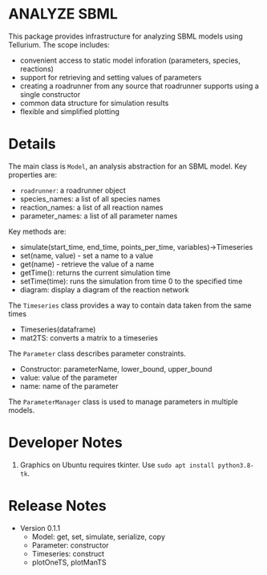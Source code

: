 # ANALYZE SBML
This package provides infrastructure for analyzing SBML models using Tellurium.
The scope includes:
* convenient access to static model inforation (parameters, species, reactions)
* support for retrieving and setting values of parameters
* creating a roadrunner from any source that roadrunner supports using a single constructor
* common data structure for simulation results
* flexible and simplified plotting

# Details
The main class is ``Model``, an analysis abstraction for an SBML model.
Key properties are:
* ``roadrunner``: a roadrunner object
* species_names: a list of all species names
* reaction_names: a list of all reaction names
* parameter_names: a list of all parameter names

Key methods are:
* simulate(start_time, end_time, points_per_time, variables)->Timeseries
* set(name, value) - set a name to a value
* get(name) - retrieve the value of a name
* getTime(): returns the current simulation time
* setTime(time): runs the simulation from time 0 to the specified time
* diagram: display a diagram of the reaction network

The ``Timeseries`` class provides a way to contain data taken from the same times
* Timeseries(dataframe)
* mat2TS: converts a matrix to a timeseries

The ``Parameter`` class describes parameter constraints.
* Constructor: parameterName, lower_bound, upper_bound
* value: value of the parameter
* name: name of the parameter

The ``ParameterManager`` class is used to manage parameters in multiple models.

# Developer Notes
1. Graphics on Ubuntu requires tkinter. Use ``sudo apt install python3.8-tk``.

# Release Notes
* Version 0.1.1
  * Model: get, set, simulate, serialize, copy
  * Parameter: constructor
  * Timeseries: construct
  * plotOneTS, plotManTS
